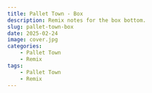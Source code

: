 ```yaml
---
title: Pallet Town - Box
description: Remix notes for the box bottom.
slug: pallet-town-box
date: 2025-02-24
image: cover.jpg
categories:
    - Pallet Town
    - Remix
tags:
    - Pallet Town
    - Remix
---
```

